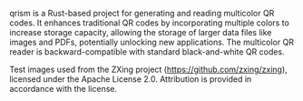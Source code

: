 qrism is a Rust-based project for generating and reading multicolor QR codes. 
It enhances traditional QR codes by incorporating multiple colors to increase storage capacity, allowing the storage of larger data files like images and PDFs, potentially unlocking new applications. 
The multicolor QR reader is backward-compatible with standard black-and-white QR codes.

Test images used from the ZXing project (https://github.com/zxing/zxing), licensed under the Apache License 2.0. Attribution is provided in accordance with the license.
